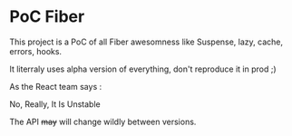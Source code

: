 # PoC Fiber

This project is a PoC of all Fiber awesomness like Suspense, lazy, cache, errors, hooks.

It literraly uses alpha version of everything, don't reproduce it in prod ;)

As the React team says :

No, Really, It Is Unstable

The API ~~may~~ will change wildly between versions.
